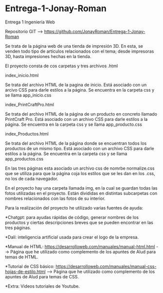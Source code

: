 # Entrega-1-Jonay-Roman
Entrega 1 Ingeniería Web


Repositorio GIT --> https://github.com/JonayRoman/Entrega-1-Jonay-Roman

Se trata de la página web de una tienda de impresión 3D. En esta, se venden todo tipo de artículos relacionados con el tema; desde impresoras 3D,
hasta impresiones hechas en la tienda.

El proyecto consta de cos carpetas y tres archivos .html

index_inicio.html

Se trata del archivo HTML de la pagina de inicio. Está asociado con un arcivo CSS para darle estilos a la página. Se encuentra en la carpeta
css y se llama app_inicio.css


index_PrintCraftPro.html

Se trata del archivo HTML de la página de un producto en concreto llamado PrintCraft Pro. Está asociado con un archivo CSS para darle estilos
a la página. Se encuentra en la carpeta css y se llama app_producto.css


index_Productos.html 

Se trata del archivo HTML de la página donde se encuentran todos los productos de un mismo tipo. Está asociado con un archivo CSS para darle
estilos a la página. Se encuentra en la carpeta css y se llama app_productos.css

En las tres páginas esta asociado un archivo css de nomrbe normalize.css que se utiliza para que la página coja los estilos que se les dan 
en los .css, no los de cada navegador.


En el proyecto hay una carpeta llamada img, en la cual se guardan todas las fotos utilizadas en el proyecto. Están divididas en distintas
subcarpetas con nombres relacionados con las fotos de su interior.


Para la realización del proyecto he utilizado varias fuentes de ayuda:

*Chatgpt: para ayudas rápidas de código, generar nombres de los productos y ciertas descripciones breves que se pueden encontrar en las 
tres páginas.

*Dalí: inteligencia artificial usada para crear el logo de la empresa.

*Manual de HTML: https://desarrolloweb.com/manuales/manual-html.html --> Página que he utilizado como complemento de los apuntes de Alud para
temas de HTML.

*Tutorial de CSS básico: https://desarrolloweb.com/manuales/manual-css-hojas-de-estilo.html --> Página que he utilizado como complemento de los
apuntes de Alud para temas de CSS.

*Extra: Videos tutoriales de Youtube.





